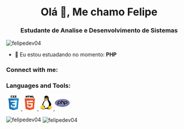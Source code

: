 <h1 align="center">Olá 👋, Me chamo Felipe</h1>
<h3 align="center">Estudante de Analise e Desenvolvimento de Sistemas</h3>

<p align="left"> <img src="https://komarev.com/ghpvc/?username=felipedev04&label=Profile%20views&color=0e75b6&style=flat" alt="felipedev04" /> </p>

- 🌱 Eu estou estuadando no momento: **PHP**

<h3 align="left">Connect with me:</h3>
<p align="left">
</p>

<h3 align="left">Languages and Tools:</h3>
<p align="left"> <a href="https://www.w3schools.com/css/" target="_blank" rel="noreferrer"> <img src="https://raw.githubusercontent.com/devicons/devicon/master/icons/css3/css3-original-wordmark.svg" alt="css3" width="40" height="40"/> </a> <a href="https://www.w3.org/html/" target="_blank" rel="noreferrer"> <img src="https://raw.githubusercontent.com/devicons/devicon/master/icons/html5/html5-original-wordmark.svg" alt="html5" width="40" height="40"/> </a> <a href="https://www.linux.org/" target="_blank" rel="noreferrer"> <img src="https://raw.githubusercontent.com/devicons/devicon/master/icons/linux/linux-original.svg" alt="linux" width="40" height="40"/> </a> <a href="https://www.php.net" target="_blank" rel="noreferrer"> <img src="https://raw.githubusercontent.com/devicons/devicon/master/icons/php/php-original.svg" alt="php" width="40" height="40"/> </a> </p>

<p><img align="left" src="https://github-readme-stats.vercel.app/api/top-langs?username=felipedev04&show_icons=true&locale=en&layout=compact" alt="felipedev04" /></p>

<p>&nbsp;<img align="center" src="https://github-readme-stats.vercel.app/api?username=felipedev04&show_icons=true&locale=en" alt="felipedev04" /></p>
